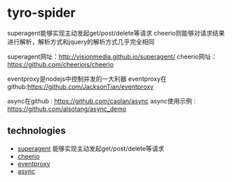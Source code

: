 # tyro-spider

superagent能够实现主动发起get/post/delete等请求
cheerio则能够对请求结果进行解析，解析方式和jquery的解析方式几乎完全相同

superagent网址：http://visionmedia.github.io/superagent/
cheerio网址：https://github.com/cheeriojs/cheerio

eventproxy是nodejs中控制并发的一大利器
eventproxy在github:https://github.com/JacksonTian/eventproxy

async在github : https://github.com/caolan/async
async使用示例 : https://github.com/alsotang/async_demo

## technologies

* [superagent](http://visionmedia.github.io/superagent) 能够实现主动发起get/post/delete等请求
* [cheerio](https://github.com/cheeriojs/cheerio)
* [eventproxy](https://github.com/JacksonTian/eventproxy)
* [async](https://github.com/caolan/async)

